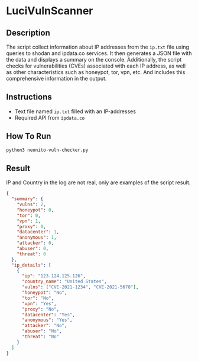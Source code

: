 # LuciVulnScanner

## Description

The script collect information about IP addresses from the `ip.txt` file using queries to shodan and ipdata.co services. It then generates a JSON file with the data and displays a summary on the console. Additionally, the script checks for vulnerabilities (CVEs) associated with each IP address, as well as other characteristics such as honeypot, tor, vpn, etc. And includes this comprehensive information in the output.

## Instructions

- Text file named `ip.txt` filled with an IP-addresses
- Required API from `ipdata.co`

## How To Run

```bash
python3 neonito-vuln-checker.py
```

## Result

IP and Country in the log are not real, only are examples of the script result.

```json
{
  "summary": {
    "vulns": 2,
    "honeypot": 0,
    "tor": 0,
    "vpn": 1,
    "proxy": 0,
    "datacenter": 1,
    "anonymous": 1,
    "attacker": 0,
    "abuser": 0,
    "threat": 0
  },
  "ip_details": [
    {
      "ip": "123.124.125.126",
      "country_name": "United States",
      "vulns": ["CVE-2021-1234", "CVE-2021-5678"],
      "honeypot": "No",
      "tor": "No",
      "vpn": "Yes",
      "proxy": "No",
      "datacenter": "Yes",
      "anonymous": "Yes",
      "attacker": "No",
      "abuser": "No",
      "threat": "No"
    }
  ]
}
```
